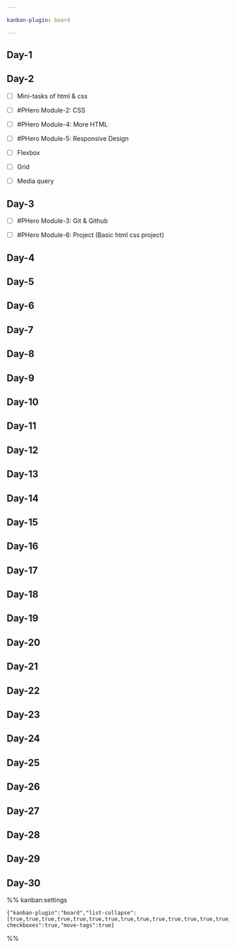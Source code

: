 ```yaml
---

kanban-plugin: board

---
```


## Day-1



## Day-2

- [ ] Mini-tasks of html & css
- [ ] #PHero Module-2: CSS
- [ ] #PHero Module-4: More HTML
- [ ] #PHero Module-5: Responsive Design
- [ ] Flexbox
- [ ] Grid
- [ ] Media query


## Day-3

- [ ] #PHero Module-3: Git & Github
- [ ] #PHero Module-6: Project (Basic html css project)


## Day-4



## Day-5



## Day-6



## Day-7



## Day-8



## Day-9



## Day-10



## Day-11



## Day-12



## Day-13



## Day-14



## Day-15



## Day-16



## Day-17



## Day-18



## Day-19



## Day-20



## Day-21



## Day-22



## Day-23



## Day-24



## Day-25



## Day-26



## Day-27



## Day-28



## Day-29



## Day-30





%% kanban:settings
```
{"kanban-plugin":"board","list-collapse":[true,true,true,true,true,true,true,true,true,true,true,true,true,true,true,true,true,true,true,true,true,true,true,true,true,true,true,true,true,true],"show-checkboxes":true,"move-tags":true}
```
%%